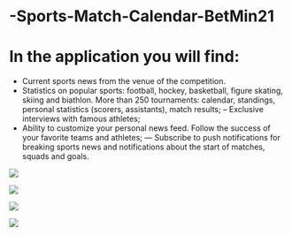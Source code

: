 # -Sports-Match-Calendar-BetMin21

# In the application you will find:
- Current sports news from the venue of the competition.
- Statistics on popular sports: football, hockey, basketball, figure skating, skiing and biathlon. More than 250 tournaments: calendar, standings, personal statistics (scorers, assistants), match results;
– Exclusive interviews with famous athletes;
- Ability to customize your personal news feed. Follow the success of your favorite teams and athletes;
— Subscribe to push notifications for breaking sports news and notifications about the start of matches, squads and goals.

![](https://github.com/AlionaShvets/-Sports-Match-Calendar-BetMin21/blob/master/screen/odin.png)

![](https://github.com/AlionaShvets/-Sports-Match-Calendar-BetMin21/blob/master/screen/dva.png)

![](https://github.com/AlionaShvets/-Sports-Match-Calendar-BetMin21/blob/master/screen/tri.png)

![](https://github.com/AlionaShvets/-Sports-Match-Calendar-BetMin21/blob/master/screen/chotiri.png)
